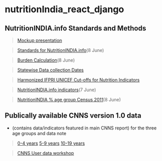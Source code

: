 # nutritionIndia_react_django


## NutritionINDIA.info Standards and Methods
> [Mockup presentation](https://drive.google.com/file/d/1b5FpCotZIF8ZH-_XkyTEY9jQPn74dygl/view?usp=sharing)

> [Standards for NutritionINDIA.info](https://drive.google.com/file/d/1LSFgXqEj3xiAb4-pgyQpapfmhqO9vqB5/view?usp=sharing)(8 June)

> [Burden Calculation](https://docs.google.com/document/d/1PF7L9ZlY69wceifenImPfasvzfNsVT5IAZ15Vl7AAtg/edit?usp=sharing)(8 June)

> [Statewise Data collection Dates](https://drive.google.com/file/d/1XsIq_BvZfhXGWDLvTpW_1PetzSaOGAOO/view?usp=sharing)

> [Harmonized IFPRI UNICEF Cut-offs for Nutrition Indicators](https://drive.google.com/file/d/1Z1ZtUtbAqEuhuVjtA-5vw1RfCm7SAOO8/view?usp=sharing)

> [NutritionINDIA.info indicators](https://drive.google.com/file/d/1ZqHSh680HKGtSQ5CUvmrslyLKKl9lLVm/view?usp=sharing)(7 June)

> [NutritionINDIA % age group Census 2011](https://drive.google.com/file/d/1pdajCfgQzey8RWI_0EDBETxBDKWD1oIU/view?usp=sharing)(8 June)


## Publically available CNNS version 1.0 data 
* (contains data/indicators featured in main CNNS report) for the three age groups and data note

> [0-4 years](https://drive.google.com/drive/folders/1ervTNFsMT_d2edpvCMRW7nvP_k11gH64?usp=sharing)
> [5-9 years](https://drive.google.com/drive/folders/1xj-AdStNvnmtRNAAXpY_mPW9eD_YORZL?usp=sharing)
> [10-19 years](https://drive.google.com/drive/folders/1fckua9KwMe0R7AA4YrCbnrGKeGApxaKM?usp=sharing)

> [CNNS User data workshop](https://nutritionindia.info/rep_wp/cnns-data-users-workshop/)
